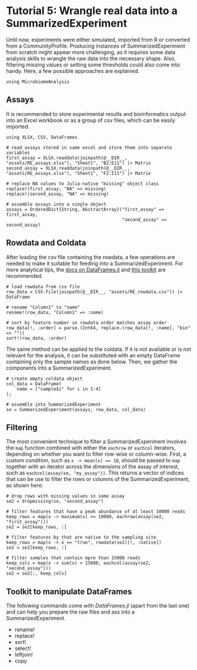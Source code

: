 # Tutorial 5: Wrangle real data into a SummarizedExperiment

Until now, experiments were either simulated, imported from R or converted from a CommunityProfile. Producing instances of SummarizedExperiment from scratch might appear more challenging, as it requires some data analysis skills to wrangle the raw data into the necessary shape. Also, filtering missing values or setting some thresholds could also come into handy. Here, a few possible approaches are explained.

```@setup re
using MicrobiomeAnalysis
```

## Assays

It is recommended to store experimental results and bioinformatics output into an
Excel workbook or as a group of csv files, which can be easily imported.

```@example re
using XLSX, CSV, DataFrames

# read assays stored in same excel and store them into separate variables
first_assay = XLSX.readdata(joinpath(@__DIR__, "assets/RE_assays.xlsx"), "Sheet1", "B2:E11") |> Matrix
second_assay = XLSX.readdata(joinpath(@__DIR__, "assets/RE_assays.xlsx"), "Sheet1", "F2:I11") |> Matrix

# replace NA values to Julia-native "missing" object class
replace!(first_assay, "NA" => missing)
replace!(second_assay, "NA" => missing)

# assemble assays into a single object
assays = OrderedDict{String, AbstractArray}("first_assay" => first_assay,
                                            "second_assay" => second_assay)
```

## Rowdata and Coldata

After loading the csv file containing the rowdata, a few operations are needed to make it suitable for feeding into a SummarizedExperiment. For more analytical tips, the [docs on DataFrames.jl](https://dataframes.juliadata.org/stable/) and [this toolkit](https://juliaturkudatascience.github.io/MicrobiomeAnalysis.jl/dev/example5/#Toolkit-to-manipulate-DataFrames) are recommended.

```@example re
# load rowdata from csv file
row_data = CSV.File(joinpath(@__DIR__, "assets/RE_rowdata.csv")) |> DataFrame

# rename "Column1" to "name"
rename!(row_data, "Column1" => :name)

# sort by feature number so rowdata order matches assay order
row_data[!, :order] = parse.(Int64, replace.(row_data[!, :name], "bin" => ""))
sort!(row_data, :order)
```

The same method can be applied to the coldata. If it is not available or is not relevant for the analysis, it can be substituted with an empty DataFrame containing only the sample names as done below. Then, we gather the components into a SummarizedExperiment.

```@example re
# create empty coldata object
col_data = DataFrame(
    name = ["sample$i" for i in 1:4]
);

# assemble into SummarizedExperiment
se = SummarizedExperiment(assays, row_data, col_data)
```

## Filtering

The most convenient technique to filter a SummarizedExperiment involves the `map` function combined with either the `eachrow` or `eachcol` iterators, depending on whether you want to filter row-wise or column-wise. First, a custom condition, such as `x -> mean(x) == 10`, should be passed to `map` together with an iterator across the dimensions of the assay of interest, such as `eachcol(assay(se, "my_assay"))`. This returns a vector of indices that can be use to filter the rows or columns of the SummarizedExperiment, as shown here:

```@example re
# drop rows with missing values in some assay
se2 = dropmissing(se, "second_assay")

# filter features that have a peak abundance of at least 10000 reads
keep_rows = map(x -> maximum(x) >= 10000, eachrow(assay(se2, "first_assay")))
se2 = se2[keep_rows, :]

# filter features by that are native to the sampling site
keep_rows = map(x -> x == "true", rowdata(se2)[!, :native])
se2 = se2[keep_rows, :]

# filter samples that contain mpre than 15000 reads
keep_cols = map(x -> sum(x) > 15000, eachcol(assay(se2, "second_assay")))
se2 = se2[:, keep_cols]
```

## Toolkit to manipulate DataFrames

The following commands come with _DataFrames.jl_ (apart from the last one) and can help you prepare the raw files and ass into a SummarizedExperiment.

- rename!
- replace!
- sort!
- select!
- leftjoin!
- copy